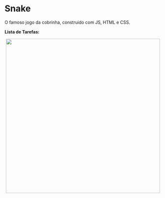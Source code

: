# Snake
O famoso jogo da cobrinha, construido com JS, HTML e CSS.
<p><b>Lista de Tarefas:<b/><p/>
<img src="https://user-images.githubusercontent.com/89361754/156766576-9ce2e926-c53b-4601-aec4-e9e50f91cd57.JPG" style="float:right;width:500px">

